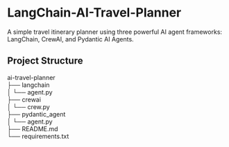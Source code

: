 # LangChain-AI-Travel-Planner
A simple travel itinerary planner using three powerful AI agent frameworks: LangChain, CrewAI, and Pydantic AI Agents.

## Project Structure
ai-travel-planner \
├── langchain \
│   └── agent.py \
├── crewai \
│   └── crew.py \
├── pydantic_agent \
│   └── agent.py \
├── README.md  
└── requirements.txt  

